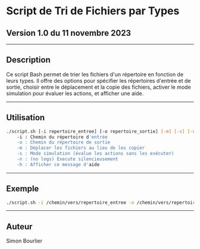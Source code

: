 # Script de Tri de Fichiers par Types

## Version 1.0 du 11 novembre 2023

---

## Description

Ce script Bash permet de trier les fichiers d'un répertoire en fonction de leurs types. Il offre des options pour spécifier les répertoires d'entrée et de sortie, choisir entre le déplacement et la copie des fichiers, activer le mode simulation pour évaluer les actions, et afficher une aide.

---

## Utilisation
```bash
./script.sh [-i repertoire_entree] [-o repertoire_sortie] [-m] [-s] [-n] [-h]
    -i : Chemin du répertoire d'entrée
    -o : Chemin du répertoire de sortie
    -m : Déplacer les fichiers au lieu de les copier
    -s : Mode simulation (évalue les actions sans les exécuter)
    -n : (no logs) Execute silencieusement
    -h : Afficher ce message d'aide
```
---

## Exemple

```bash
./script.sh -i /chemin/vers/repertoire_entree -o /chemin/vers/repertoire_sortie -m
```

---

## Auteur

Simon Bourlier
